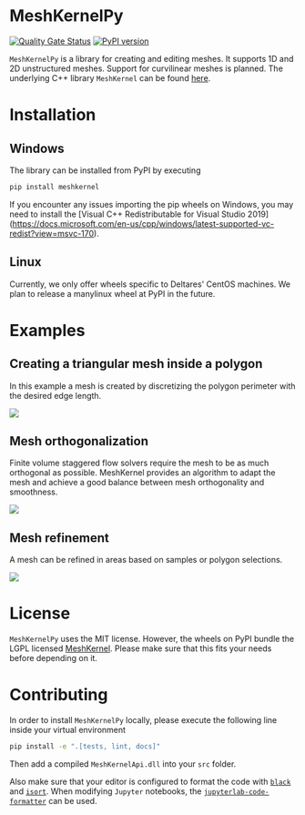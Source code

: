 # MeshKernelPy

[![Quality Gate Status](https://sonarcloud.io/api/project_badges/measure?project=Deltares_MeshKernelPy&metric=alert_status)](https://sonarcloud.io/dashboard?id=Deltares_MeshKernelPy)
[![PyPI version](https://badge.fury.io/py/meshkernel.svg)](https://badge.fury.io/py/meshkernel)

`MeshKernelPy` is a library for creating and editing meshes.
It supports 1D and 2D unstructured meshes.
Support for curvilinear meshes is planned.
The underlying C++ library `MeshKernel` can be found [here](https://github.com/Deltares/MeshKernel).

# Installation

## Windows

The library can be installed from PyPI by executing

```bash
pip install meshkernel
```

If you encounter any issues importing the pip wheels on Windows, you may need to install the [Visual C++ Redistributable for Visual Studio 2019] (https://docs.microsoft.com/en-us/cpp/windows/latest-supported-vc-redist?view=msvc-170).

## Linux

Currently, we only offer wheels specific to Deltares' CentOS machines.
We plan to release a manylinux wheel at PyPI in the future. 

# Examples

## Creating a triangular mesh inside a polygon

In this example a mesh is created by discretizing the polygon perimeter with the desired edge length.

![](https://raw.githubusercontent.com/Deltares/MeshKernelPy/main/docs/images/TriangularMeshInPolygon.jpg)

## Mesh orthogonalization

Finite volume staggered flow solvers require the mesh to be as much orthogonal as possible. 
MeshKernel provides an algorithm to adapt the mesh and achieve a good balance between mesh orthogonality and smoothness.

![](https://raw.githubusercontent.com/Deltares/MeshKernelPy/main/docs/images/MeshOrthogonalization.jpg)

## Mesh refinement

A mesh can be refined in areas based on samples or polygon selections. 

![](https://raw.githubusercontent.com/Deltares/MeshKernelPy/main/docs/images/GridRefinement.jpg)

# License

`MeshKernelPy` uses the MIT license.
However, the wheels on PyPI bundle the LGPL licensed [MeshKernel](https://github.com/Deltares/MeshKernel).
Please make sure that this fits your needs before depending on it.


# Contributing

In order to install `MeshKernelPy` locally, please execute the following line inside your virtual environment

```bash
pip install -e ".[tests, lint, docs]"
```

Then add a compiled `MeshKernelApi.dll` into your `src` folder.

Also make sure that your editor is configured to format the code with [`black`](https://black.readthedocs.io/en/stable/) and [`isort`](https://pycqa.github.io/isort/).
When modifying `Jupyter` notebooks, the [`jupyterlab-code-formatter`](https://jupyterlab-code-formatter.readthedocs.io/en/latest/installation.html) can be used.
